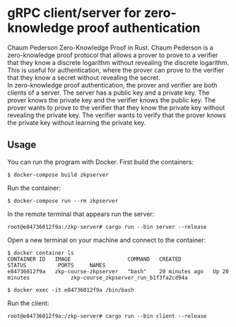 # gRPC client/server for zero-knowledge proof authentication
Chaum Pederson Zero-Knowledge Proof in Rust. Chaum Pederson is a zero-knowledge proof protocol that allows a prover to prove to a verifier that they know a discrete logarithm without revealing the discrete logarithm. This is useful for authentication, where the prover can prove to the verifier that they know a secret without revealing the secret. 
</br>
In zero-knowledge proof authentication, the prover and verifier are both clients of a server. The server has a public key and a private key. The prover knows the private key and the verifier knows the public key. The prover wants to prove to the verifier that they know the private key without revealing the private key. The verifier wants to verify that the prover knows the private key without learning the private key.

## Usage
You can run the program with Docker. First build the containers:

```
$ docker-compose build zkpserver
```

Run the container:

```
$ docker-compose run --rm zkpserver
```

In the remote terminal that appears run the server:

```
root@e84736012f9a:/zkp-server# cargo run --bin server --release
```

Open a new terminal on your machine and connect to the container:

```
$ docker container ls
CONTAINER ID   IMAGE                  COMMAND   CREATED          STATUS          PORTS     NAMES
e84736012f9a   zkp-course-zkpserver   "bash"    20 minutes ago   Up 20 minutes             zkp-course_zkpserver_run_b1f3fa2cd94a

$ docker exec -it e84736012f9a /bin/bash
```

Run the client:

```
root@e84736012f9a:/zkp-server# cargo run --bin client --release
```
